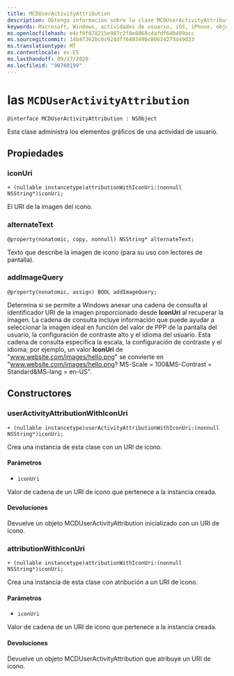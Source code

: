 ```yaml
---
title: MCDUserActivityAttribution
description: Obtenga información sobre la clase MCDUserActivityAttribution. Esta clase administra los elementos gráficos de una actividad de usuario.
keywords: Microsoft, Windows, actividades de usuario, iOS, iPhone, objectiveC, dispositivos conectados, proyecto Roma
ms.openlocfilehash: e4cf9f078215e987c2f0e8068c4afdf640409acc
ms.sourcegitcommit: 14b4f362bc0c924dff6493490c80624273d49d23
ms.translationtype: MT
ms.contentlocale: es-ES
ms.lasthandoff: 09/17/2020
ms.locfileid: "90760199"
---
```

# <a name="class-mcduseractivityattribution"></a>las `MCDUserActivityAttribution`

```
@interface MCDUserActivityAttribution : NSObject
```

Esta clase administra los elementos gráficos de una actividad de usuario.

## <a name="properties"></a>Propiedades

### <a name="iconuri"></a>iconUri
`+ (nullable instancetype)attributionWithIconUri:(nonnull NSString*)iconUri;`

El URI de la imagen del icono.

### <a name="alternatetext"></a>alternateText
`@property(nonatomic, copy, nonnull) NSString* alternateText;`

Texto que describe la imagen de icono (para su uso con lectores de pantalla).

### <a name="addimagequery"></a>addImageQuery
`@property(nonatomic, assign) BOOL addImageQuery;`

Determina si se permite a Windows anexar una cadena de consulta al identificador URI de la imagen proporcionado desde **IconUri** al recuperar la imagen. La cadena de consulta incluye información que puede ayudar a seleccionar la imagen ideal en función del valor de PPP de la pantalla del usuario, la configuración de contraste alto y el idioma del usuario. Esta cadena de consulta especifica la escala, la configuración de contraste y el idioma; por ejemplo, un valor **IconUri** de "www.website.com/images/hello.png" se convierte en "www.website.com/images/hello.png? MS-Scale = 100&MS-Contrast = Standard&MS-lang = en-US".

## <a name="constructors"></a>Constructores

### <a name="useractivityattributionwithiconuri"></a>userActivityAttributionWithIconUri
`+ (nullable instancetype)userActivityAttributionWithIconUri:(nonnull NSString*)iconUri;`

Crea una instancia de esta clase con un URI de icono.

#### <a name="parameters"></a>Parámetros
* `iconUri` 

Valor de cadena de un URI de icono que pertenece a la instancia creada.

#### <a name="returns"></a>Devoluciones
Devuelve un objeto MCDUserActivityAttribution inicializado con un URI de icono.

### <a name="attributionwithiconuri"></a>attributionWithIconUri
`+ (nullable instancetype)attributionWithIconUri:(nonnull NSString*)iconUri;`

Crea una instancia de esta clase con atribución a un URI de icono.

#### <a name="parameters"></a>Parámetros
* `iconUri` 

Valor de cadena de un URI de icono que pertenece a la instancia creada.

#### <a name="returns"></a>Devoluciones
Devuelve un objeto MCDUserActivityAttribution que atribuye un URI de icono.